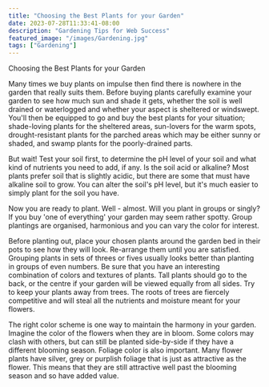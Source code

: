```yaml
---
title: "Choosing the Best Plants for your Garden"
date: 2023-07-28T11:33:41-08:00
description: "Gardening Tips for Web Success"
featured_image: "/images/Gardening.jpg"
tags: ["Gardening"]
---
```


Choosing the Best Plants for your Garden

Many times we buy plants on impulse then find there is nowhere in the garden that really suits them. Before buying plants carefully examine your garden to see how much sun and shade it gets, whether the soil is well drained or waterlogged and whether your aspect is sheltered or windswept. You'll then be equipped to go and buy the best plants for your situation; shade-loving plants for the sheltered areas, sun-lovers for the warm spots, drought-resistant plants for the parched areas which may be either sunny or shaded, and swamp plants for the poorly-drained parts. 

But wait! Test your soil first, to determine the pH level of your soil and what kind of nutrients you need to add, if any. Is the soil acid or alkaline? Most plants prefer soil that is slightly acidic, but there are some that must have alkaline soil to grow.  You can alter the soil's pH level, but it's much easier to simply plant for the soil you have.

Now you are ready to plant. Well - almost. Will you plant in groups or singly? If you buy 'one of everything' your garden may seem rather spotty. Group plantings are organised, harmonious and you can vary the color for interest. 

Before planting out, place your chosen plants around the garden bed in their pots to see how they will look. Re-arrange them until you are satisfied. Grouping plants in sets of threes or fives usually looks better than planting in groups of even numbers. Be sure that you have an interesting combination of colors and textures of plants. Tall plants should go to the back, or the centre if your garden will be viewed equally from all sides. Try to keep your plants away from trees. The roots of trees are fiercely competitive and will steal all the nutrients and moisture meant for your flowers.

The right color scheme is one way to maintain the harmony in your garden. Imagine the color of the flowers when they are in bloom. Some colors may clash with others, but can still be planted side-by-side if they have a different blooming season. Foliage color is also important. Many flower plants have silver, grey or purplish foliage that is just as attractive as the flower. This means that they are still attractive well past the blooming season and so have added value.

